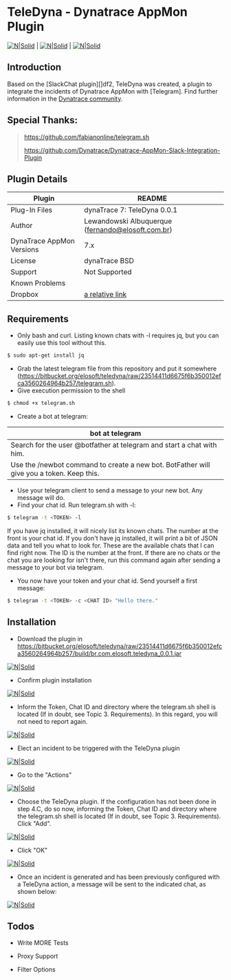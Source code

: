 # TeleDyna - Dynatrace AppMon Plugin

[![N|Solid](assets/009.png)](http://www.telegram.org) | [![N|Solid](assets/011.png)](https://www.dynatrace.com/platform/offerings/application-monitoring/) | [![N|Solid](assets/010.png)](http://www.elosoft.com.br)

## Introduction

Based on the [SlackChat plugin][]df2, TeleDyna was created, a plugin to integrate the incidents of Dynatrace AppMon with [Telegram]. Find further information in the [Dynatrace community][df1].

## Special Thanks:

> https://github.com/fabianonline/telegram.sh
>
> https://github.com/Dynatrace/Dynatrace-AppMon-Slack-Integration-Plugin 

## Plugin Details

| Plugin | README |
| ------ | ------ |
| Plug-In Files | dynaTrace 7: TeleDyna 0.0.1 |
| Author | Lewandowski Albuquerque (fernando@elosoft.com.br) |
| DynaTrace AppMon Versions | 7.x |
| License | dynaTrace BSD |
| Support | Not Supported |
| Known Problems |  |
| Dropbox | [a relative link](other_file.md) |

## Requirements

- Only bash and curl. Listing known chats with -l requires jq, but you can easily use this tool without this.
```sh
$ sudo apt-get install jq
```
- Grab the latest telegram file from this repository and put it somewhere (https://bitbucket.org/elosoft/teledyna/raw/23514411d6675f6b350012efca3560264964b257/telegram.sh).
- Give execution permission to the shell
```sh
$ chmod +x telegram.sh
```
- Create a bot at telegram:

| bot at telegram |
| ------ |
| Search for the user @botfather at telegram and start a chat with him. |
| Use the /newbot command to create a new bot. BotFather will give you a token. Keep this. |

- Use your telegram client to send a message to your new bot. Any message will do.
- Find your chat id. Run telegram.sh with -l: 
```sh
$ telegram -t <TOKEN> -l
```
If you have jq installed, it will nicely list its known chats. The number at the front is your chat id. If you don't have jq installed, it will print a bit of JSON data and tell you what to look for. These are the available chats that I can find right now. The ID is the number at the front. If there are no chats or the chat you are looking for isn't there, run this command again after sending a message to your bot via telegram.
- You now have your token and your chat id. Send yourself a first message: 
```sh
$ telegram -t <TOKEN> -c <CHAT ID> "Hello there."
```

## Installation

* Download the plugin in https://bitbucket.org/elosoft/teledyna/raw/23514411d6675f6b350012efca3560264964b257/build/br.com.elosoft.teledyna_0.0.1.jar 

[![N|Solid](assets/001.png)](assets/001.png)

* Confirm plugin installation

[![N|Solid](assets/002.png)](assets/002.png)

* Inform the Token, Chat ID and directory where the telegram.sh shell is located (If in doubt, see Topic 3. Requirements). In this regard, you will not need to report again.

[![N|Solid](assets/003.png)](assets/003.png)

* Elect an incident to be triggered with the TeleDyna plugin

[![N|Solid](assets/004.png)](assets/004.png)

* Go to the "Actions"

[![N|Solid](assets/005.png)](assets/005.png)

* Choose the TeleDyna plugin. If the configuration has not been done in step 4.C, do so now, informing the Token, Chat ID and directory where the telegram.sh shell is located (If in doubt, see Topic 3. Requirements). Click "Add".

[![N|Solid](assets/006.png)](assets/006.png)

* Click "OK"

[![N|Solid](assets/007.png)](assets/007.png)

* Once an incident is generated and has been previously configured with a TeleDyna action, a message will be sent to the indicated chat, as shown below:

[![N|Solid](assets/008.png)](assets/008.png)

## Todos

 - Write MORE Tests
 - Proxy Support
 - Filter Options

   [df1]: <https://community.dynatrace.com/community/display/DL/Dynatrace-AppMon-Telegram-Plugin>
   [df1]: <https://github.com/lewandowski/Dynatrace-AppMon-Slack-Integration-Plugin>
